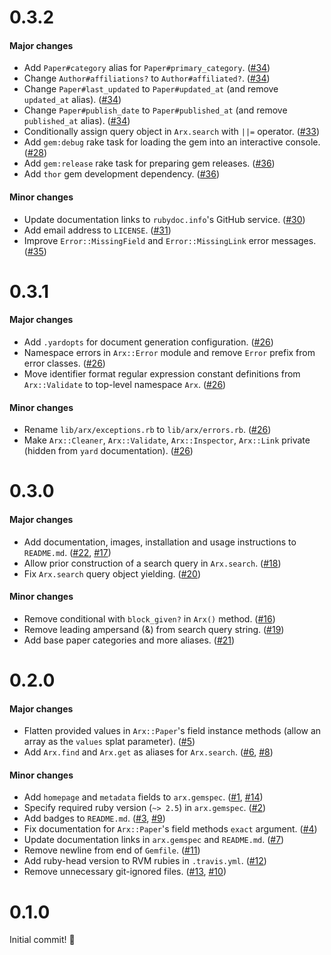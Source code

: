 # 0.3.2

#### Major changes

- Add `Paper#category` alias for `Paper#primary_category`. ([#34](https://github.com/eonu/arx/pull/34))
- Change `Author#affiliations?` to `Author#affiliated?`. ([#34](https://github.com/eonu/arx/pull/34))
- Change `Paper#last_updated` to `Paper#updated_at` (and remove `updated_at` alias). ([#34](https://github.com/eonu/arx/pull/34))
- Change `Paper#publish_date` to `Paper#published_at` (and remove `published_at` alias). ([#34](https://github.com/eonu/arx/pull/34))
- Conditionally assign query object in `Arx.search` with `||=` operator. ([#33](https://github.com/eonu/arx/pull/33))
- Add `gem:debug` rake task for loading the gem into an interactive console. ([#28](https://github.com/eonu/arx/pull/28))
- Add `gem:release` rake task for preparing gem releases. ([#36](https://github.com/eonu/arx/pull/36))
- Add `thor` gem development dependency. ([#36](https://github.com/eonu/arx/pull/36))

#### Minor changes

- Update documentation links to `rubydoc.info`'s GitHub service. ([#30](https://github.com/eonu/arx/pull/30))
- Add email address to `LICENSE`. ([#31](https://github.com/eonu/arx/pull/31))
- Improve `Error::MissingField` and `Error::MissingLink` error messages. ([#35](https://github.com/eonu/arx/pull/35))

# 0.3.1

#### Major changes

- Add `.yardopts` for document generation configuration. ([#26](https://github.com/eonu/arx/pull/26))
- Namespace errors in `Arx::Error` module and remove `Error` prefix from error classes. ([#26](https://github.com/eonu/arx/pull/26))
- Move identifier format regular expression constant definitions from `Arx::Validate` to top-level namespace `Arx`. ([#26](https://github.com/eonu/arx/pull/26))

#### Minor changes

- Rename `lib/arx/exceptions.rb` to `lib/arx/errors.rb`. ([#26](https://github.com/eonu/arx/pull/26))
- Make `Arx::Cleaner`, `Arx::Validate`, `Arx::Inspector`, `Arx::Link` private (hidden from `yard` documentation). ([#26](https://github.com/eonu/arx/pull/26))

# 0.3.0

#### Major changes

- Add documentation, images, installation and usage instructions to `README.md`. ([#22](https://github.com/eonu/arx/pull/22), [#17](https://github.com/eonu/arx/pull/17))
- Allow prior construction of a search query in `Arx.search`. ([#18](https://github.com/eonu/arx/pull/18))
- Fix `Arx.search` query object yielding. ([#20](https://github.com/eonu/arx/pull/20))

#### Minor changes

- Remove conditional with `block_given?` in `Arx()` method. ([#16](https://github.com/eonu/arx/pull/16))
- Remove leading ampersand (&) from search query string. ([#19](https://github.com/eonu/arx/pull/19))
- Add base paper categories and more aliases. ([#21](https://github.com/eonu/arx/pull/21))

# 0.2.0

#### Major changes

- Flatten provided values in `Arx::Paper`'s field instance methods (allow an array as the `values` splat parameter). ([#5](https://github.com/eonu/arx/pull/5))
- Add `Arx.find` and `Arx.get` as aliases for `Arx.search`. ([#6](https://github.com/eonu/arx/pull/6), [#8](https://github.com/eonu/arx/pull/8))

#### Minor changes

- Add `homepage` and `metadata` fields to `arx.gemspec`. ([#1](https://github.com/eonu/arx/pull/1), [#14](https://github.com/eonu/arx/pull/14))
- Specify required ruby version (`~> 2.5`) in `arx.gemspec`. ([#2](https://github.com/eonu/arx/pull/2))
- Add badges to `README.md`. ([#3](https://github.com/eonu/arx/pull/3), [#9](https://github.com/eonu/arx/pull/9))
- Fix documentation for `Arx::Paper`'s field methods `exact` argument. ([#4](https://github.com/eonu/arx/pull/4))
- Update documentation links in `arx.gemspec` and `README.md`. ([#7](https://github.com/eonu/arx/pull/7))
- Remove newline from end of `Gemfile`. ([#11](https://github.com/eonu/arx/pull/11))
- Add ruby-head version to RVM rubies in `.travis.yml`. ([#12](https://github.com/eonu/arx/pull/12))
- Remove unnecessary git-ignored files. ([#13](https://github.com/eonu/arx/pull/13), [#10](https://github.com/eonu/arx/pull/10))

# 0.1.0

Initial commit! 🎉